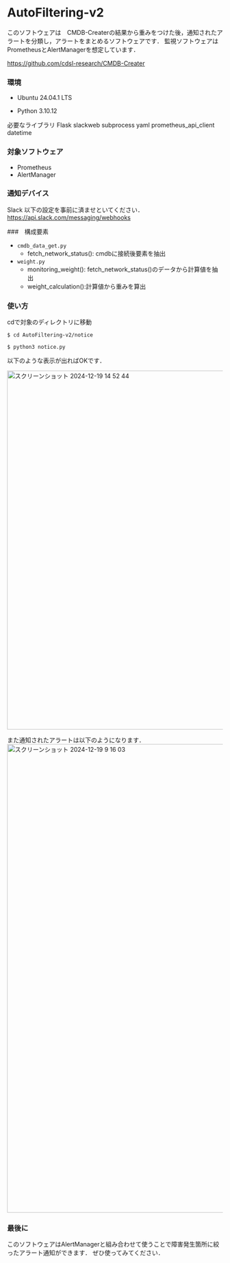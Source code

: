 # AutoFiltering-v2
このソフトウェアは　CMDB-Createrの結果から重みをつけた後，通知されたアラートを分類し，アラートをまとめるソフトウェアです．
監視ソフトウェアはPrometheusとAlertManagerを想定しています．

https://github.com/cdsl-research/CMDB-Creater

### 環境
- Ubuntu 24.04.1 LTS

- Python 3.10.12

必要なライブラリ
Flask
slackweb
subprocess
yaml
prometheus_api_client
datetime



### 対象ソフトウェア

- Prometheus
- AlertManager

### 通知デバイス
Slack
以下の設定を事前に済ませといてください．
https://api.slack.com/messaging/webhooks


###　構成要素

- ```cmdb_data_get.py```
  - fetch_network_status(): cmdbに接続後要素を抽出
- ```weight.py```
  - monitoring_weight(): fetch_network_status()のデータから計算値を抽出
  - weight_calculation():計算値から重みを算出

 ### 使い方

cdで対象のディレクトリに移動
```
$ cd AutoFiltering-v2/notice
```

```
$ python3 notice.py 
```


以下のような表示が出ればOKです．

<img width="838" alt="スクリーンショット 2024-12-19 14 52 44" src="https://github.com/user-attachments/assets/b9b818f6-0275-43e0-ad55-3045791c297d" />




また通知されたアラートは以下のようになります．
<img width="1094" alt="スクリーンショット 2024-12-19 9 16 03" src="https://github.com/user-attachments/assets/8da6a9fc-86cb-49aa-9b4b-20d799028b13" />




 ### 最後に
 このソフトウェアはAlertManagerと組み合わせて使うことで障害発生箇所に絞ったアラート通知ができます．
ぜひ使ってみてください．
